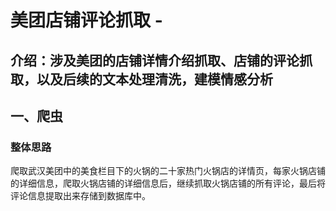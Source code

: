 # 美团店铺评论抓取 -

## 介绍：涉及美团的店铺详情介绍抓取、店铺的评论抓取，以及后续的文本处理清洗，建模情感分析

## 一、爬虫

### 整体思路

爬取武汉美团中的美食栏目下的火锅的二十家热门火锅店的详情页，每家火锅店铺的详细信息，爬取火锅店铺的详细信息后，继续抓取火锅店铺的所有评论，最后将评论信息提取出来存储到数据库中。

